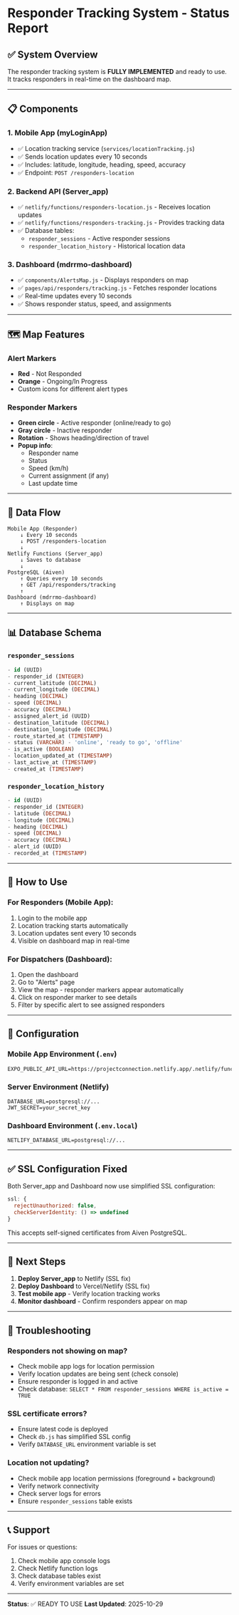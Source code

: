 # Responder Tracking System - Status Report

## ✅ System Overview

The responder tracking system is **FULLY IMPLEMENTED** and ready to use. It tracks responders in real-time on the dashboard map.

---

## 📋 Components

### 1. **Mobile App** (myLoginApp)
- ✅ Location tracking service (`services/locationTracking.js`)
- ✅ Sends location updates every 10 seconds
- ✅ Includes: latitude, longitude, heading, speed, accuracy
- ✅ Endpoint: `POST /responders-location`

### 2. **Backend API** (Server_app)
- ✅ `netlify/functions/responders-location.js` - Receives location updates
- ✅ `netlify/functions/responders-tracking.js` - Provides tracking data
- ✅ Database tables:
  - `responder_sessions` - Active responder sessions
  - `responder_location_history` - Historical location data

### 3. **Dashboard** (mdrrmo-dashboard)
- ✅ `components/AlertsMap.js` - Displays responders on map
- ✅ `pages/api/responders/tracking.js` - Fetches responder locations
- ✅ Real-time updates every 10 seconds
- ✅ Shows responder status, speed, and assignments

---

## 🗺️ Map Features

### Alert Markers
- **Red** - Not Responded
- **Orange** - Ongoing/In Progress
- Custom icons for different alert types

### Responder Markers
- **Green circle** - Active responder (online/ready to go)
- **Gray circle** - Inactive responder
- **Rotation** - Shows heading/direction of travel
- **Popup info**:
  - Responder name
  - Status
  - Speed (km/h)
  - Current assignment (if any)
  - Last update time

---

## 🔄 Data Flow

```
Mobile App (Responder)
    ↓ Every 10 seconds
    ↓ POST /responders-location
    ↓
Netlify Functions (Server_app)
    ↓ Saves to database
    ↓
PostgreSQL (Aiven)
    ↑ Queries every 10 seconds
    ↑ GET /api/responders/tracking
    ↑
Dashboard (mdrrmo-dashboard)
    ↑ Displays on map
```

---

## 📊 Database Schema

### `responder_sessions`
```sql
- id (UUID)
- responder_id (INTEGER)
- current_latitude (DECIMAL)
- current_longitude (DECIMAL)
- heading (DECIMAL)
- speed (DECIMAL)
- accuracy (DECIMAL)
- assigned_alert_id (UUID)
- destination_latitude (DECIMAL)
- destination_longitude (DECIMAL)
- route_started_at (TIMESTAMP)
- status (VARCHAR) - 'online', 'ready to go', 'offline'
- is_active (BOOLEAN)
- location_updated_at (TIMESTAMP)
- last_active_at (TIMESTAMP)
- created_at (TIMESTAMP)
```

### `responder_location_history`
```sql
- id (UUID)
- responder_id (INTEGER)
- latitude (DECIMAL)
- longitude (DECIMAL)
- heading (DECIMAL)
- speed (DECIMAL)
- accuracy (DECIMAL)
- alert_id (UUID)
- recorded_at (TIMESTAMP)
```

---

## 🚀 How to Use

### For Responders (Mobile App):
1. Login to the mobile app
2. Location tracking starts automatically
3. Location updates sent every 10 seconds
4. Visible on dashboard map in real-time

### For Dispatchers (Dashboard):
1. Open the dashboard
2. Go to "Alerts" page
3. View the map - responder markers appear automatically
4. Click on responder marker to see details
5. Filter by specific alert to see assigned responders

---

## 🔧 Configuration

### Mobile App Environment (`.env`)
```env
EXPO_PUBLIC_API_URL=https://projectconnection.netlify.app/.netlify/functions
```

### Server Environment (Netlify)
```env
DATABASE_URL=postgresql://...
JWT_SECRET=your_secret_key
```

### Dashboard Environment (`.env.local`)
```env
NETLIFY_DATABASE_URL=postgresql://...
```

---

## ✅ SSL Configuration Fixed

Both Server_app and Dashboard now use simplified SSL configuration:

```javascript
ssl: {
  rejectUnauthorized: false,
  checkServerIdentity: () => undefined
}
```

This accepts self-signed certificates from Aiven PostgreSQL.

---

## 📝 Next Steps

1. **Deploy Server_app** to Netlify (SSL fix)
2. **Deploy Dashboard** to Vercel/Netlify (SSL fix)
3. **Test mobile app** - Verify location tracking works
4. **Monitor dashboard** - Confirm responders appear on map

---

## 🐛 Troubleshooting

### Responders not showing on map?
- Check mobile app logs for location permission
- Verify location updates are being sent (check console)
- Ensure responder is logged in and active
- Check database: `SELECT * FROM responder_sessions WHERE is_active = TRUE`

### SSL certificate errors?
- Ensure latest code is deployed
- Check `db.js` has simplified SSL config
- Verify `DATABASE_URL` environment variable is set

### Location not updating?
- Check mobile app location permissions (foreground + background)
- Verify network connectivity
- Check server logs for errors
- Ensure `responder_sessions` table exists

---

## 📞 Support

For issues or questions:
1. Check mobile app console logs
2. Check Netlify function logs
3. Check database tables exist
4. Verify environment variables are set

---

**Status**: ✅ READY TO USE
**Last Updated**: 2025-10-29
